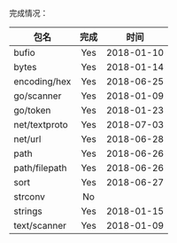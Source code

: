 完成情况：

| 包名           | 完成     |时间       |
|----------------|:--------:|:---------:|
| bufio          |  Yes     |2018-01-10 |
| bytes          |  Yes     |2018-01-14 |
| encoding/hex   |  Yes     |2018-06-25 |
| go/scanner     |  Yes     |2018-01-09 |
| go/token       |  Yes     |2018-01-23 |
| net/textproto  |  Yes     |2018-07-03 |
| net/url        |  Yes     |2018-06-28 |
| path           |  Yes     |2018-06-26 |
| path/filepath  |  Yes     |2018-06-26 |
| sort           |  Yes     |2018-06-27 |
| strconv        |  No      |           |
| strings        |  Yes     |2018-01-15 |
| text/scanner   |  Yes     |2018-01-09 |